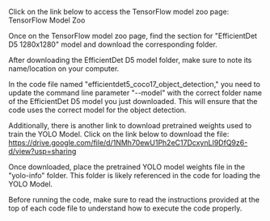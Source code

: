 Click on the link below to access the TensorFlow model zoo page:
TensorFlow Model Zoo

Once on the TensorFlow model zoo page, find the section for "EfficientDet D5 1280x1280" model and download the corresponding folder.

After downloading the EfficientDet D5 model folder, make sure to note its name/location on your computer.

In the code file named "efficientdet5_coco17_object_detection," you need to update the command line parameter "--model" with the correct folder name of the EfficientDet D5 model you just downloaded. This will ensure that the code uses the correct model for the object detection.

Additionally, there is another link to download pretrained weights used to train the YOLO Model. Click on the link below to download the file:
https://drive.google.com/file/d/1NMh70ewU1Ph2eC17DcxynLI9DfQ9z6-d/view?usp=sharing

Once downloaded, place the pretrained YOLO model weights file in the "yolo-info" folder. This folder is likely referenced in the code for loading the YOLO Model.

Before running the code, make sure to read the instructions provided at the top of each code file to understand how to execute the code properly.
